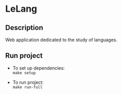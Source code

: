 # LeLang
## Description
Web application dedicated to the study of languages.
## Run project
* To set up dependencies:\
`make setup`

* To run project:\
`make run-full`


